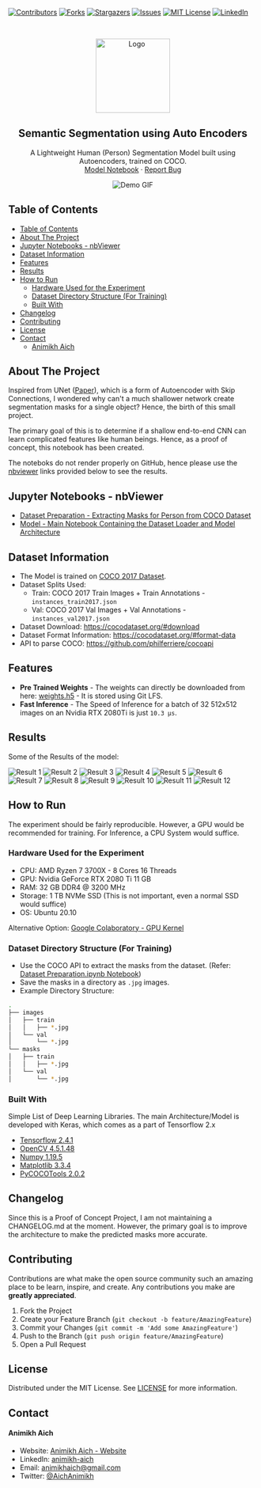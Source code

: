 [![Contributors][contributors-shield]][contributors-url]
[![Forks][forks-shield]][forks-url]
[![Stargazers][stars-shield]][stars-url]
[![Issues][issues-shield]][issues-url]
[![MIT License][license-shield]][license-url]
[![LinkedIn][linkedin-shield]][linkedin-url]

<!-- PROJECT LOGO -->
<br />
<p align="center">
    <img src="assets/vision_icon.png" alt="Logo" width="150" height="150">

  <h2 align="center">Semantic Segmentation using Auto Encoders</h2>

  <p align="center">
    A Lightweight Human (Person) Segmentation Model built using Autoencoders, trained on COCO.
    <br />
    <a href="https://nbviewer.jupyter.org/github/animikhaich/Semantic-Segmentation-using-AutoEncoders/blob/main/Model.ipynb">Model Notebook</a>
    ·
    <a href="https://github.com/animikhaich/Semantic-Segmentation-using-AutoEncoders/issues/new">Report Bug</a>
  </p>
</p>
<p align="center">
  <img src="assets/segmentation.png" alt="Demo GIF">
</p>
<!-- TABLE OF CONTENTS -->

## Table of Contents

- [Table of Contents](#table-of-contents)
- [About The Project](#about-the-project)
- [Jupyter Notebooks - nbViewer](#jupyter-notebooks---nbviewer)
- [Dataset Information](#dataset-information)
- [Features](#features)
- [Results](#results)
- [How to Run](#how-to-run)
  - [Hardware Used for the Experiment](#hardware-used-for-the-experiment)
  - [Dataset Directory Structure (For Training)](#dataset-directory-structure-for-training)
  - [Built With](#built-with)
- [Changelog](#changelog)
- [Contributing](#contributing)
- [License](#license)
- [Contact](#contact)
    - [Animikh Aich](#animikh-aich)

<!-- ABOUT THE PROJECT -->

## About The Project

Inspired from UNet ([Paper](https://arxiv.org/abs/1505.04597)), which is a form of Autoencoder with Skip Connections, I wondered why can't a much shallower network create segmentation masks for a single object? Hence, the birth of this small project.

The primary goal of this is to determine if a shallow end-to-end CNN can learn complicated features like human beings. Hence, as a proof of concept, this notebook has been created.

The noteboks do not render properly on GitHub, hence please use the [nbviewer](https://nbviewer.jupyter.org/) links provided below to see the results.

## Jupyter Notebooks - nbViewer

- [Dataset Preparation - Extracting Masks for Person from COCO Dataset](https://nbviewer.jupyter.org/github/animikhaich/Semantic-Segmentation-using-AutoEncoders/blob/main/Dataset%20Preparation.ipynb)
- [Model - Main Notebook Containing the Dataset Loader and Model Architecture](https://nbviewer.jupyter.org/github/animikhaich/Semantic-Segmentation-using-AutoEncoders/blob/main/Model.ipynb)


## Dataset Information

- The Model is trained on [COCO 2017 Dataset](https://cocodataset.org/).
- Dataset Splits Used:
  - Train: COCO 2017 Train Images + Train Annotations - `instances_train2017.json`
  - Val: COCO 2017 Val Images + Val Annotations - `instances_val2017.json`
- Dataset Download: https://cocodataset.org/#download
- Dataset Format Information: https://cocodataset.org/#format-data
- API to parse COCO: https://github.com/philferriere/cocoapi

## Features

- **Pre Trained Weights** - The weights can directly be downloaded from here: [weights.h5](https://github.com/animikhaich/Semantic-Segmentation-using-AutoEncoders/blob/main/weights.h5) - It is stored using Git LFS.
- **Fast Inference** - The Speed of Inference for a batch of 32 512x512 images on an Nvidia RTX 2080Ti is just `10.3 µs`.

## Results

Some of the Results of the model:

![Result 1](assets/result_1.png)
![Result 2](assets/result_2.png)
![Result 3](assets/result_3.png)
![Result 4](assets/result_4.png)
![Result 5](assets/result_5.png)
![Result 6](assets/result_6.png)
![Result 7](assets/result_7.png)
![Result 8](assets/result_8.png)
![Result 9](assets/result_9.png)
![Result 10](assets/result_10.png)
![Result 11](assets/result_11.png)
![Result 12](assets/result_12.png)

## How to Run

The experiment should be fairly reproducible. However, a GPU would be recommended for training. For Inference, a CPU System would suffice.

### Hardware Used for the Experiment

- CPU: AMD Ryzen 7 3700X - 8 Cores 16 Threads
- GPU: Nvidia GeForce RTX 2080 Ti 11 GB
- RAM: 32 GB DDR4 @ 3200 MHz
- Storage: 1 TB NVMe SSD (This is not important, even a normal SSD would suffice)
- OS: Ubuntu 20.10

Alternative Option: [Google Colaboratory - GPU Kernel](https://colab.research.google.com/)

### Dataset Directory Structure (For Training)

- Use the COCO API to extract the masks from the dataset. (Refer: [Dataset Preparation.ipynb Notebook](https://nbviewer.jupyter.org/github/animikhaich/Semantic-Segmentation-using-AutoEncoders/blob/main/Dataset%20Preparation.ipynb))
- Save the masks in a directory as `.jpg` images.
- Example Directory Structure:

```sh
.
├── images
│   ├── train
│   │   ├── *.jpg
│   └── val
│       └── *.jpg
└── masks
│   ├── train
│   │   ├── *.jpg
│   └── val
│       └── *.jpg
```

### Built With

Simple List of Deep Learning Libraries. The main Architecture/Model is developed with Keras, which comes as a part of Tensorflow 2.x

- [Tensorflow 2.4.1](https://www.tensorflow.org/)
- [OpenCV 4.5.1.48](https://opencv.org/)
- [Numpy 1.19.5](https://numpy.org/)
- [Matplotlib 3.3.4](https://matplotlib.org/)
- [PyCOCOTools 2.0.2](https://github.com/philferriere/cocoapi)


## Changelog

Since this is a Proof of Concept Project, I am not maintaining a CHANGELOG.md at the moment. However, the primary goal is to improve the architecture to make the predicted masks more accurate.


## Contributing

Contributions are what make the open source community such an amazing place to be learn, inspire, and create. Any contributions you make are **greatly appreciated**.

1. Fork the Project
2. Create your Feature Branch (`git checkout -b feature/AmazingFeature`)
3. Commit your Changes (`git commit -m 'Add some AmazingFeature'`)
4. Push to the Branch (`git push origin feature/AmazingFeature`)
5. Open a Pull Request

## License

Distributed under the MIT License. See [LICENSE](LICENSE.md) for more information.

## Contact

#### Animikh Aich

- Website: [Animikh Aich - Website](http://www.animikh.me/)
- LinkedIn: [animikh-aich](https://www.linkedin.com/in/animikh-aich/)
- Email: [animikhaich@gmail.com](mailto:animikhaich@gmail.com)
- Twitter: [@AichAnimikh](https://twitter.com/AichAnimikh)

<!-- MARKDOWN LINKS & IMAGES -->

[contributors-shield]: https://img.shields.io/github/contributors/animikhaich/Semantic-Segmentation-using-AutoEncoders.svg?style=flat-square
[contributors-url]: https://github.com/animikhaich/Semantic-Segmentation-using-AutoEncoders/graphs/contributors
[forks-shield]: https://img.shields.io/github/forks/animikhaich/Semantic-Segmentation-using-AutoEncoders.svg?style=flat-square
[forks-url]: https://github.com/animikhaich/Semantic-Segmentation-using-AutoEncoders/network/members
[stars-shield]: https://img.shields.io/github/stars/animikhaich/Semantic-Segmentation-using-AutoEncoders.svg?style=flat-square
[stars-url]: https://github.com/animikhaich/Semantic-Segmentation-using-AutoEncoders/stargazers
[issues-shield]: https://img.shields.io/github/issues/animikhaich/Semantic-Segmentation-using-AutoEncoders.svg?style=flat-square
[issues-url]: https://github.com/animikhaich/Semantic-Segmentation-using-AutoEncoders/issues
[license-shield]: https://img.shields.io/github/license/animikhaich/Semantic-Segmentation-using-AutoEncoders.svg?style=flat-square
[license-url]: https://github.com/animikhaich/Semantic-Segmentation-using-AutoEncoders/blob/master/LICENSE.md
[linkedin-shield]: https://img.shields.io/badge/-LinkedIn-black.svg?style=flat-square&logo=linkedin&colorB=555
[linkedin-url]: https://linkedin.com/in/animikh-aich/
[product-screenshot]: assets/face-blur-demo.gif

